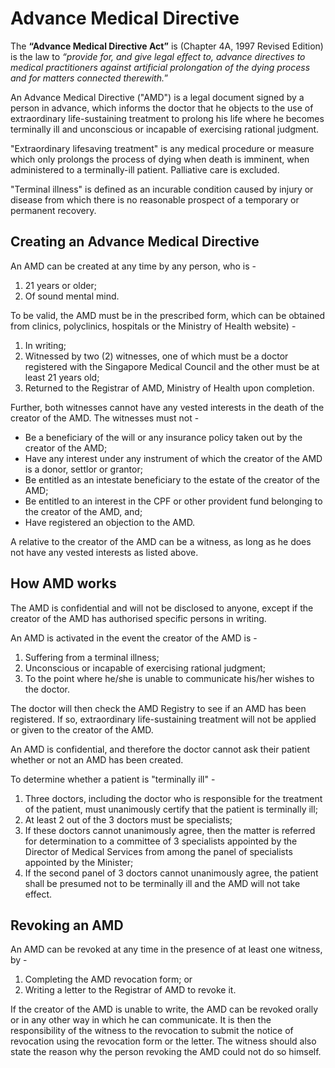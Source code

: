 # Advance Medical Directive

The **“Advance Medical Directive Act”** is (Chapter 4A, 1997 Revised
Edition) is the law to *“provide for, and give legal effect to, advance
directives to medical practitioners against artificial prolongation of
the dying process and for matters connected therewith.*”

An Advance Medical Directive ("AMD") is a legal document signed by a
person in advance, which informs the doctor that he objects to the use
of extraordinary life-sustaining treatment to prolong his life where he
becomes terminally ill and unconscious or incapable of exercising
rational judgment.

"Extraordinary lifesaving treatment" is any medical procedure or measure
which only prolongs the process of dying when death is imminent, when
administered to a terminally-ill patient. Palliative care is excluded.

"Terminal illness" is defined as an incurable condition caused by injury
or disease from which there is no reasonable prospect of a temporary or
permanent recovery.

## Creating an Advance Medical Directive

An AMD can be created at any time by any person, who is -

1.  21 years or older;
2.  Of sound mental mind.

To be valid, the AMD must be in the prescribed form, which can be
obtained from clinics, polyclinics, hospitals or the Ministry of Health
website) -

1.  In writing;
2.  Witnessed by two (2) witnesses, one of which must be a doctor
    registered with the Singapore Medical Council and the other must be
    at least 21 years old;
3.  Returned to the Registrar of AMD, Ministry of Health
    upon completion.

Further, both witnesses cannot have any vested interests in the death of
the creator of the AMD. The witnesses must not -

* Be a beneficiary of the will or any insurance policy taken out by the creator of the AMD;
* Have any interest under any instrument of which the creator of the AMD is a donor, settlor or grantor;
* Be entitled as an intestate beneficiary to the estate of the creator of the AMD;
* Be entitled to an interest in the CPF or other provident fund belonging to the creator of the AMD, and;
* Have registered an objection to the AMD.

A relative to the creator of the AMD can be a witness, as long as he
does not have any vested interests as listed above.

## How AMD works

The AMD is confidential and will not be disclosed to anyone, except if
the creator of the AMD has authorised specific persons in writing.

An AMD is activated in the event the creator of the AMD is -

1.  Suffering from a terminal illness;
2.  Unconscious or incapable of exercising rational judgment;
3.  To the point where he/she is unable to communicate his/her wishes to
    the doctor.

The doctor will then check the AMD Registry to see if an AMD has been
registered. If so, extraordinary life-sustaining treatment will not be
applied or given to the creator of the AMD.

An AMD is confidential, and therefore the doctor cannot ask their
patient whether or not an AMD has been created.

To determine whether a patient is "terminally ill" -

1.  Three doctors, including the doctor who is responsible for the
    treatment of the patient, must unanimously certify that the patient
    is terminally ill;
2.  At least 2 out of the 3 doctors must be specialists;
3.  If these doctors cannot unanimously agree, then the matter is
    referred for determination to a committee of 3 specialists appointed
    by the Director of Medical Services from among the panel of
    specialists appointed by the Minister;
4.  If the second panel of 3 doctors cannot unanimously agree, the
    patient shall be presumed not to be terminally ill and the AMD will
    not take effect.

## Revoking an AMD

An AMD can be revoked at any time in the presence of at least one
witness, by -

1.  Completing the AMD revocation form; or
2.  Writing a letter to the Registrar of AMD to revoke it.

If the creator of the AMD is unable to write, the AMD can be revoked
orally or in any other way in which he can communicate. It is then the
responsibility of the witness to the revocation to submit the notice of
revocation using the revocation form or the letter. The witness should
also state the reason why the person revoking the AMD could not do so
himself.
